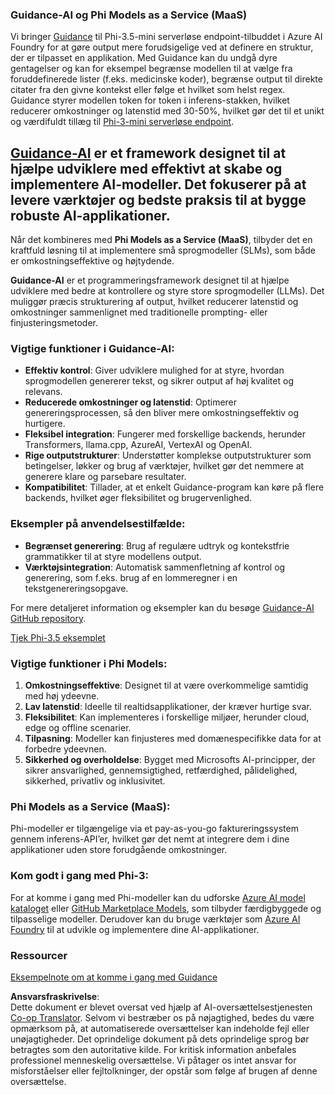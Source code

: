 <!--
CO_OP_TRANSLATOR_METADATA:
{
  "original_hash": "bd049872f37c3079c87d4fe17109cea0",
  "translation_date": "2025-07-16T18:18:33+00:00",
  "source_file": "md/01.Introduction/01/01.Guidance.md",
  "language_code": "da"
}
-->
### Guidance-AI og Phi Models as a Service (MaaS)  
Vi bringer [Guidance](https://github.com/guidance-ai/guidance) til Phi-3.5-mini serverløse endpoint-tilbuddet i Azure AI Foundry for at gøre output mere forudsigelige ved at definere en struktur, der er tilpasset en applikation. Med Guidance kan du undgå dyre gentagelser og kan for eksempel begrænse modellen til at vælge fra foruddefinerede lister (f.eks. medicinske koder), begrænse output til direkte citater fra den givne kontekst eller følge et hvilket som helst regex. Guidance styrer modellen token for token i inferens-stakken, hvilket reducerer omkostninger og latenstid med 30-50%, hvilket gør det til et unikt og værdifuldt tillæg til [Phi-3-mini serverløse endpoint](https://aka.ms/try-phi3.5mini).

## [**Guidance-AI**](https://github.com/guidance-ai/guidance) er et framework designet til at hjælpe udviklere med effektivt at skabe og implementere AI-modeller. Det fokuserer på at levere værktøjer og bedste praksis til at bygge robuste AI-applikationer.

Når det kombineres med **Phi Models as a Service (MaaS)**, tilbyder det en kraftfuld løsning til at implementere små sprogmodeller (SLMs), som både er omkostningseffektive og højtydende.

**Guidance-AI** er et programmeringsframework designet til at hjælpe udviklere med bedre at kontrollere og styre store sprogmodeller (LLMs). Det muliggør præcis strukturering af output, hvilket reducerer latenstid og omkostninger sammenlignet med traditionelle prompting- eller finjusteringsmetoder.

### Vigtige funktioner i Guidance-AI:  
- **Effektiv kontrol**: Giver udviklere mulighed for at styre, hvordan sprogmodellen genererer tekst, og sikrer output af høj kvalitet og relevans.  
- **Reducerede omkostninger og latenstid**: Optimerer genereringsprocessen, så den bliver mere omkostningseffektiv og hurtigere.  
- **Fleksibel integration**: Fungerer med forskellige backends, herunder Transformers, llama.cpp, AzureAI, VertexAI og OpenAI.  
- **Rige outputstrukturer**: Understøtter komplekse outputstrukturer som betingelser, løkker og brug af værktøjer, hvilket gør det nemmere at generere klare og parsebare resultater.  
- **Kompatibilitet**: Tillader, at et enkelt Guidance-program kan køre på flere backends, hvilket øger fleksibilitet og brugervenlighed.

### Eksempler på anvendelsestilfælde:  
- **Begrænset generering**: Brug af regulære udtryk og kontekstfrie grammatikker til at styre modellens output.  
- **Værktøjsintegration**: Automatisk sammenfletning af kontrol og generering, som f.eks. brug af en lommeregner i en tekstgenereringsopgave.

For mere detaljeret information og eksempler kan du besøge [Guidance-AI GitHub repository](https://github.com/guidance-ai/guidance).

[Tjek Phi-3.5 eksemplet](../../../../../code/01.Introduce/guidance.ipynb)

### Vigtige funktioner i Phi Models:  
1. **Omkostningseffektive**: Designet til at være overkommelige samtidig med høj ydeevne.  
2. **Lav latenstid**: Ideelle til realtidsapplikationer, der kræver hurtige svar.  
3. **Fleksibilitet**: Kan implementeres i forskellige miljøer, herunder cloud, edge og offline scenarier.  
4. **Tilpasning**: Modeller kan finjusteres med domænespecifikke data for at forbedre ydeevnen.  
5. **Sikkerhed og overholdelse**: Bygget med Microsofts AI-principper, der sikrer ansvarlighed, gennemsigtighed, retfærdighed, pålidelighed, sikkerhed, privatliv og inklusivitet.

### Phi Models as a Service (MaaS):  
Phi-modeller er tilgængelige via et pay-as-you-go faktureringssystem gennem inferens-API’er, hvilket gør det nemt at integrere dem i dine applikationer uden store forudgående omkostninger.

### Kom godt i gang med Phi-3:  
For at komme i gang med Phi-modeller kan du udforske [Azure AI model kataloget](https://ai.azure.com/explore/models) eller [GitHub Marketplace Models](https://github.com/marketplace/models), som tilbyder færdigbyggede og tilpasselige modeller. Derudover kan du bruge værktøjer som [Azure AI Foundry](https://ai.azure.com) til at udvikle og implementere dine AI-applikationer.

### Ressourcer  
[Eksempelnote om at komme i gang med Guidance](../../../../../code/01.Introduce/guidance.ipynb)

**Ansvarsfraskrivelse**:  
Dette dokument er blevet oversat ved hjælp af AI-oversættelsestjenesten [Co-op Translator](https://github.com/Azure/co-op-translator). Selvom vi bestræber os på nøjagtighed, bedes du være opmærksom på, at automatiserede oversættelser kan indeholde fejl eller unøjagtigheder. Det oprindelige dokument på dets oprindelige sprog bør betragtes som den autoritative kilde. For kritisk information anbefales professionel menneskelig oversættelse. Vi påtager os intet ansvar for misforståelser eller fejltolkninger, der opstår som følge af brugen af denne oversættelse.
